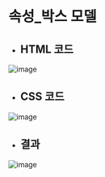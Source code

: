 # 속성_박스 모델
 - ## HTML 코드
 ![image](https://user-images.githubusercontent.com/87827050/154516328-2f239c39-9709-4133-97cb-b731d5a45b1d.png)
 
 - ## CSS 코드
 ![image](https://user-images.githubusercontent.com/87827050/154733498-ee1d6fd9-f8c2-4c81-b00c-a94b1c13dc79.png)

 - ## 결과
 ![image](https://user-images.githubusercontent.com/87827050/154733442-09ad14a4-6330-4b59-88c5-2706b951287c.png)
